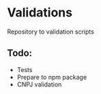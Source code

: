# Validations

Repository to validation scripts

## Todo:
- Tests
- Prepare to npm package
- CNPJ validation
